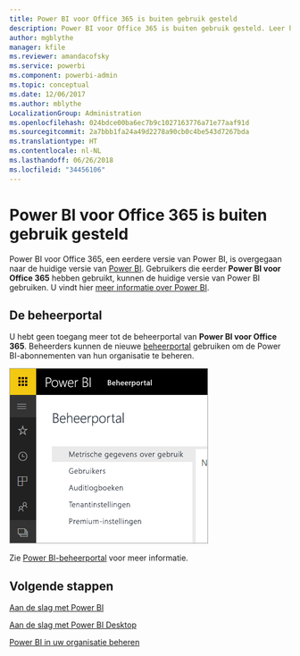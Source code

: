 ```yaml
---
title: Power BI voor Office 365 is buiten gebruik gesteld
description: Power BI voor Office 365 is buiten gebruik gesteld. Leer hoe u de huidige versie van Power BI kunt gebruiken en beheren.
author: mgblythe
manager: kfile
ms.reviewer: amandacofsky
ms.service: powerbi
ms.component: powerbi-admin
ms.topic: conceptual
ms.date: 12/06/2017
ms.author: mblythe
LocalizationGroup: Administration
ms.openlocfilehash: 024bdce00ba6ec7b9c1027163776a71e77aaf91d
ms.sourcegitcommit: 2a7bbb1fa24a49d2278a90cb0c4be543d7267bda
ms.translationtype: HT
ms.contentlocale: nl-NL
ms.lasthandoff: 06/26/2018
ms.locfileid: "34456106"
---
```

# <a name="power-bi-for-office-365-is-retired"></a>Power BI voor Office 365 is buiten gebruik gesteld
Power BI voor Office 365, een eerdere versie van Power BI, is overgegaan naar de huidige versie van [Power BI](https://powerbi.microsoft.com). Gebruikers die eerder **Power BI voor Office 365** hebben gebruikt, kunnen de huidige versie van Power BI gebruiken. U vindt hier [meer informatie over Power BI](service-get-started.md).

## <a name="the-admin-portal"></a>De beheerportal
U hebt geen toegang meer tot de beheerportal van **Power BI voor Office 365**. Beheerders kunnen de nieuwe [beheerportal](https://app.powerbi.com/admin-portal) gebruiken om de Power BI-abonnementen van hun organisatie te beheren.

![](media/service-admin-o365portal-retired/powerbi-admin-landing-page.png)

Zie [Power BI-beheerportal](service-admin-portal.md) voor meer informatie.

## <a name="next-steps"></a>Volgende stappen
[Aan de slag met Power BI](service-get-started.md)

[Aan de slag met Power BI Desktop](desktop-getting-started.md)

[Power BI in uw organisatie beheren](service-admin-administering-power-bi-in-your-organization.md)
